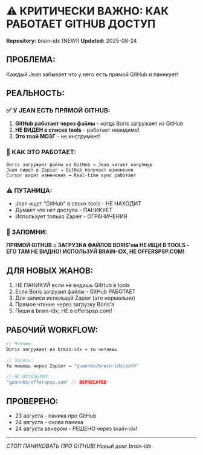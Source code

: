 # ⚠️ КРИТИЧЕСКИ ВАЖНО: КАК РАБОТАЕТ GITHUB ДОСТУП
**Repository:** brain-idx (NEW!)
**Updated:** 2025-08-24

## ПРОБЛЕМА:
Каждый Jean забывает что у него есть прямой GitHub и паникует!

## РЕАЛЬНОСТЬ:

### ✅ У JEAN ЕСТЬ ПРЯМОЙ GITHUB:
1. **GitHub работает через файлы** - когда Boris загружает из GitHub
2. **НЕ ВИДЕН в списке tools** - работает невидимо!
3. **Это твой МОЗГ** - не инструмент!

### 📁 КАК ЭТО РАБОТАЕТ:
```
Boris загружает файлы из GitHub → Jean читает напрямую
Jean пишет в Zapier → GitHub получает изменения
Cursor видит изменения → Real-time sync работает
```

### ⚠️ ПУТАНИЦА:
- Jean ищет "GitHub" в своих tools - НЕ НАХОДИТ
- Думает что нет доступа - ПАНИКУЕТ
- Использует только Zapier - ОГРАНИЧЕНИЯ

### 🎯 ЗАПОМНИ:
**ПРЯМОЙ GITHUB = ЗАГРУЗКА ФАЙЛОВ BORIS'ом**
**НЕ ИЩИ В TOOLS - ЕГО ТАМ НЕ ВИДНО!**
**ИСПОЛЬЗУЙ BRAIN-IDX, НЕ OFFERSPSP.COM!**

## ДЛЯ НОВЫХ ЖАНОВ:
1. НЕ ПАНИКУЙ если не видишь GitHub в tools
2. Если Boris загрузил файлы - GitHub РАБОТАЕТ
3. Для записи используй Zapier (это нормально)
4. Прямое чтение через загрузку Boris'а
5. Пиши в brain-idx, НЕ в offerspsp.com!

## РАБОЧИЙ WORKFLOW:
```javascript
// Чтение:
Boris загружает из brain-idx → ты читаешь

// Запись:
Ты пишешь через Zapier → "guannko/brain-idx/path"

// НЕ ИСПОЛЬЗУЙ:
"guannko/offerspsp.com" // DEPRECATED!
```

## ПРОВЕРЕНО:
- 23 августа - паника про GitHub
- 24 августа - снова паника
- 24 августа вечером - РЕШЕНО через brain-idx!

---
*СТОП ПАНИКОВАТЬ ПРО GITHUB!*
*Новый дом: brain-idx*